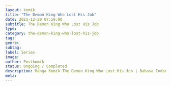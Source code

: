 ```yaml
---
layout: komik
title: "The Demon King Who Lost His Job"
date: 2021-12-20 07:59:00
subtitle: The Demon King Who Lost His Job
type: 
category: the-demon-king-who-lost-his-job
tag: 
genre: 
subtag: 
label: Series
image: 
author: Postkomik
status: Ongoing / Completed
description: Manga Komik The Demon King Who Lost His Job | Bahasa Indonesia
meta: 
---
```

